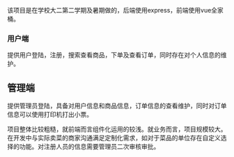该项目是在学校大二第二学期及暑期做的，后端使用express，前端使用vue全家桶。

### 用户端
提供用户登陆，注册，搜索查看商品，下单及查看订单，同时存在对个人信息的维护。

## 管理端
提供管理员登陆，具备对用户信息和商品信息，订单信息的查看维护，同时对订单信息可以使用打印机打出小票。

项目整体比较粗糙，就前端而言组件化运用的较浅。就业务而言，项目规模较大。在开发中与实际卖菜的商家沟通满足定制化需求，如对于菜品的单位存在自定义选择的功能。对注册人员的信息需要管理员二次审核审批。

